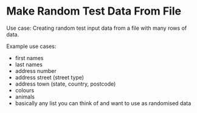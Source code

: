 # Make Random Test Data From File
Use case:
Creating random test input data from a file with many rows of data.

Example use cases:
* first names
* last names
* address number
* address street (street type)
* address town (state, country, postcode)
* colours
* animals
* basically any list you can think of and want to use as randomised data